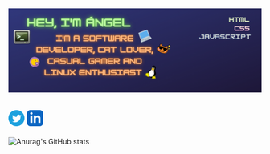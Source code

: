 ![banner](/img/banner.png)
---
[![twitter](/img/twitter.png)](https://twitter.com/adiaz9311)
[![linkedin](/img/linkedin.png)](https://www.linkedin.com/in/ad9311/)
---
![Anurag's GitHub stats](https://github-readme-stats.vercel.app/api?username=ad9311&show_icons=true&theme=tokyonight)
